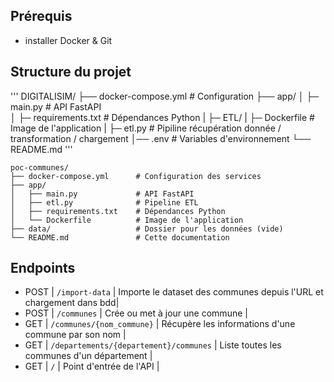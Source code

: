 

## Prérequis

- installer Docker & Git

## Structure du projet

'''
DIGITALISIM/
├── docker-compose.yml    # Configuration 
├── app/
│    ├─ main.py           # API FastAPI                          
│    ├─ requirements.txt  # Dépendances Python
|    ├─ ETL/
|       ├─ Dockerfile     # Image de l'application
|       ├─ etl.py         # Pipiline récupération donnée / transformation / chargement 
│── .env                  # Variables d'environnement 
└── README.md
'''
```
poc-communes/
├── docker-compose.yml      # Configuration des services
├── app/
│   ├── main.py             # API FastAPI
│   ├── etl.py              # Pipeline ETL
│   ├── requirements.txt    # Dépendances Python
│   └── Dockerfile          # Image de l'application
├── data/                   # Dossier pour les données (vide)
└── README.md               # Cette documentation
```
## Endpoints ##


- POST | `/import-data`                         | Importe le dataset des communes depuis l'URL et chargement dans bdd|
- POST | `/communes`                            | Crée ou met à jour une commune |
- GET  | `/communes/{nom_commune}`              | Récupère les informations d'une commune par son nom |
- GET  | `/departements/{departement}/communes` | Liste toutes les communes d'un département |
- GET  | `/`                                    | Point d'entrée de l'API |

